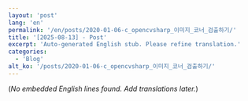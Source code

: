 ```yaml
---
layout: 'post'
lang: 'en'
permalink: '/en/posts/2020-01-06-c_opencvsharp_이미지_코너_검출하기/'
title: '[2025-08-13] - Post'
excerpt: 'Auto-generated English stub. Please refine translation.'
categories:
  - 'Blog'
alt_ko: '/posts/2020-01-06-c_opencvsharp_이미지_코너_검출하기/'
---
```


(*No embedded English lines found. Add translations later.*)
